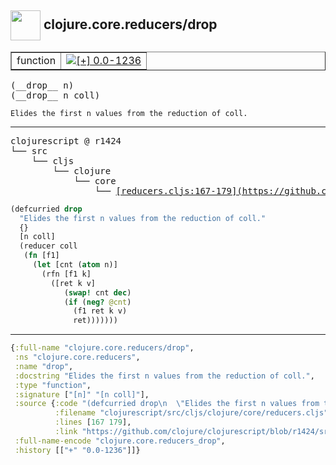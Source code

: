 ## <img width="48px" valign="middle" src="http://i.imgur.com/Hi20huC.png"> clojure.core.reducers/drop

 <table border="1">
<tr>
<td>function</td>
<td><a href="https://github.com/cljsinfo/api-refs/tree/0.0-1236"><img valign="middle" alt="[+] 0.0-1236" src="https://img.shields.io/badge/+-0.0--1236-lightgrey.svg"></a> </td>
</tr>
</table>

 <samp>
(__drop__ n)<br>
(__drop__ n coll)<br>
</samp>

```
Elides the first n values from the reduction of coll.
```

---

 <pre>
clojurescript @ r1424
└── src
    └── cljs
        └── clojure
            └── core
                └── <ins>[reducers.cljs:167-179](https://github.com/clojure/clojurescript/blob/r1424/src/cljs/clojure/core/reducers.cljs#L167-L179)</ins>
</pre>

```clj
(defcurried drop
  "Elides the first n values from the reduction of coll."
  {}
  [n coll]
  (reducer coll
   (fn [f1]
     (let [cnt (atom n)]
       (rfn [f1 k]
         ([ret k v]
            (swap! cnt dec)
            (if (neg? @cnt)
              (f1 ret k v)
              ret)))))))
```


---

```clj
{:full-name "clojure.core.reducers/drop",
 :ns "clojure.core.reducers",
 :name "drop",
 :docstring "Elides the first n values from the reduction of coll.",
 :type "function",
 :signature ["[n]" "[n coll]"],
 :source {:code "(defcurried drop\n  \"Elides the first n values from the reduction of coll.\"\n  {}\n  [n coll]\n  (reducer coll\n   (fn [f1]\n     (let [cnt (atom n)]\n       (rfn [f1 k]\n         ([ret k v]\n            (swap! cnt dec)\n            (if (neg? @cnt)\n              (f1 ret k v)\n              ret)))))))",
          :filename "clojurescript/src/cljs/clojure/core/reducers.cljs",
          :lines [167 179],
          :link "https://github.com/clojure/clojurescript/blob/r1424/src/cljs/clojure/core/reducers.cljs#L167-L179"},
 :full-name-encode "clojure.core.reducers_drop",
 :history [["+" "0.0-1236"]]}

```

